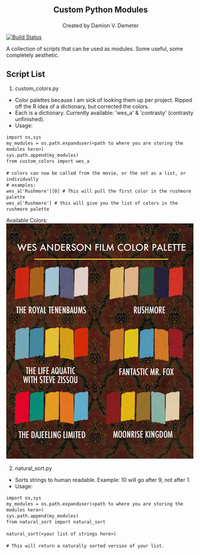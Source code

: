 ## <p align="center">Custom Python Modules</p>   
<p align="center"> Created by Damion V. Demeter</p>   

[![Build Status](https://travis-ci.org/iamdamion/my_modules.svg?branch=master)](https://travis-ci.org/iamdamion/my_modules)    

A collection of scripts that can be used as modules. Some useful, some completely aesthetic.

## Script List ##
1. custom_colors.py   
 * Color palettes because I am sick of looking them up per project. Ripped off the R idea of a dictionary, but corrected the colors.
 * Each is a dictionary. Currently available: 'wes_a' & 'contrasty' (contrasty unfinished).  
 * Usage:   
 ```
 import os,sys
 my_modules = os.path.expanduser(<path to where you are storing the modules here>)
 sys.path.append(my_modules)
 from custom_colors import wes_a

 # colors can now be called from the movie, or the set as a list, or individually
 # examples:
 wes_a['Rushmore'][0] # This will pull the first color in the rushmore palette
 wes_a['Rushmore'] # this will give you the list of colors in the rushmore palette
 ```
Available Colors:     
![](https://github.com/iamdamion/my_modules/blob/master/wes_color_palettes.jpg) 

2. natural_sort.py   
 * Sorts strings to human readable. Example: 10 will go after 9, not after 1.   
 * Usage:
 ```
 import os,sys
 my_modules = os.path.expanduser(<path to where you are storing the modules here>)
 sys.path.append(my_modules)
 from natural_sort import natural_sort

 natural_sort(<your list of strings here>)

 # This will return a naturally sorted version of your list. 
 ```   
     

